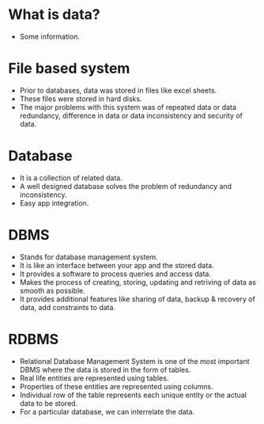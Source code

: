 # What is data?
- Some information.

# File based system
- Prior to databases, data was stored in files like excel sheets.
- These files were stored in hard disks.
- The major problems with this system was of repeated data or data redundancy, difference in data or data inconsistency and security of data.

# Database
- It is a collection of related data.
- A well designed database solves the problem of redundancy and inconsistency.
- Easy app integration.

# DBMS
- Stands for database management system.
- It is like an interface between your app and the stored data.
- It provides a software to process queries and access data.
- Makes the process of creating, storing, updating and retriving of data as smooth as possible.
- It provides additional features like sharing of data, backup & recovery of data, add constraints to data.

# RDBMS
- Relational Database Management System is one of the most important DBMS where the data is stored in the form of tables.
- Real life entities are represented using tables.
- Properties of these entities are represented using columns.
- Individual row of the table represents each unique entity or the actual data to be stored.
- For a particular database, we can interrelate the data.